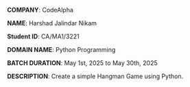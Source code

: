 **COMPANY**: CodeAlpha

**NAME**: Harshad Jalindar Nikam

**Student ID**: CA/MA1/3221

**DOMAIN NAME**: Python Programming

**BATCH DURATION**: May 1st, 2025 to May 30th, 2025

**DESCRIPTION**: Create a simple Hangman Game using Python.

